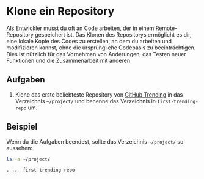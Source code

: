 # Klone ein Repository

Als Entwickler musst du oft an Code arbeiten, der in einem Remote-Repository gespeichert ist. Das Klonen des Repositorys ermöglicht es dir, eine lokale Kopie des Codes zu erstellen, an dem du arbeiten und modifizieren kannst, ohne die ursprüngliche Codebasis zu beeinträchtigen. Dies ist nützlich für das Vornehmen von Änderungen, das Testen neuer Funktionen und die Zusammenarbeit mit anderen.

## Aufgaben

1. Klone das erste beliebteste Repository von [GitHub Trending](https://github.com/trending) in das Verzeichnis `~/project/` und benenne das Verzeichnis in `first-trending-repo` um.

## Beispiel

Wenn du die Aufgaben beendest, sollte das Verzeichnis `~/project/` so aussehen:

```bash
ls -a ~/project/
```

```plaintext
. ..  first-trending-repo
```
